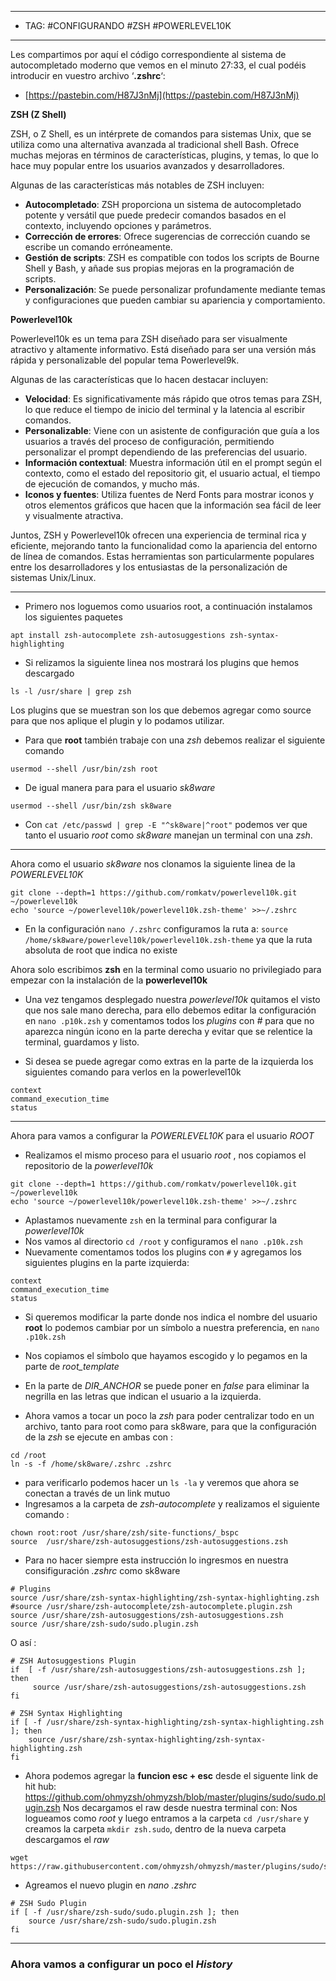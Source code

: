 
---
- TAG: #CONFIGURANDO #ZSH #POWERLEVEL10K 
----
Les compartimos por aquí el código correspondiente al sistema de autocompletado moderno que vemos en el minuto 27:33, el cual podéis introducir en vuestro archivo ‘**.zshrc**‘:

- [https://pastebin.com/H87J3nMj](https://pastebin.com/H87J3nMj)

**ZSH (Z Shell)**

ZSH, o Z Shell, es un intérprete de comandos para sistemas Unix, que se utiliza como una alternativa avanzada al tradicional shell Bash. Ofrece muchas mejoras en términos de características, plugins, y temas, lo que lo hace muy popular entre los usuarios avanzados y desarrolladores.

Algunas de las características más notables de ZSH incluyen:

- **Autocompletado**: ZSH proporciona un sistema de autocompletado potente y versátil que puede predecir comandos basados en el contexto, incluyendo opciones y parámetros.
- **Corrección de errores**: Ofrece sugerencias de corrección cuando se escribe un comando erróneamente.
- **Gestión de scripts**: ZSH es compatible con todos los scripts de Bourne Shell y Bash, y añade sus propias mejoras en la programación de scripts.
- **Personalización**: Se puede personalizar profundamente mediante temas y configuraciones que pueden cambiar su apariencia y comportamiento.

**Powerlevel10k**

Powerlevel10k es un tema para ZSH diseñado para ser visualmente atractivo y altamente informativo. Está diseñado para ser una versión más rápida y personalizable del popular tema Powerlevel9k.

Algunas de las características que lo hacen destacar incluyen:

- **Velocidad**: Es significativamente más rápido que otros temas para ZSH, lo que reduce el tiempo de inicio del terminal y la latencia al escribir comandos.
- **Personalizable**: Viene con un asistente de configuración que guía a los usuarios a través del proceso de configuración, permitiendo personalizar el prompt dependiendo de las preferencias del usuario.
- **Información contextual**: Muestra información útil en el prompt según el contexto, como el estado del repositorio git, el usuario actual, el tiempo de ejecución de comandos, y mucho más.
- **Iconos y fuentes**: Utiliza fuentes de Nerd Fonts para mostrar iconos y otros elementos gráficos que hacen que la información sea fácil de leer y visualmente atractiva.

Juntos, ZSH y Powerlevel10k ofrecen una experiencia de terminal rica y eficiente, mejorando tanto la funcionalidad como la apariencia del entorno de línea de comandos. Estas herramientas son particularmente populares entre los desarrolladores y los entusiastas de la personalización de sistemas Unix/Linux.

----
- Primero nos loguemos como usuarios root, a continuación instalamos los siguientes paquetes
```
apt install zsh-autocomplete zsh-autosuggestions zsh-syntax-highlighting
```

- Si relizamos la siguiente linea nos mostrará los plugins que hemos descargado
```
ls -l /usr/share | grep zsh
```
Los plugins que se muestran son los que debemos agregar como source para que nos aplique el plugin y lo podamos utilizar.

- Para que **root** también trabaje con una *zsh* debemos realizar el siguiente comando
```
usermod --shell /usr/bin/zsh root 
```
- De igual manera para para el usuario *sk8ware*
```
usermod --shell /usr/bin/zsh sk8ware
```
- Con `cat /etc/passwd | grep -E "^sk8ware|^root"` podemos ver que tanto el usuario *root* como *sk8ware* manejan un terminal con una *zsh*. 
----
Ahora como el usuario *sk8ware* nos clonamos la siguiente linea de la *POWERLEVEL10K*

```
git clone --depth=1 https://github.com/romkatv/powerlevel10k.git ~/powerlevel10k
echo 'source ~/powerlevel10k/powerlevel10k.zsh-theme' >>~/.zshrc
```

- En  la configuración `nano /.zshrc` configuramos la ruta a: `source /home/sk8ware/powerlevel10k/powerlevel10k.zsh-theme` ya que la ruta absoluta de root que indica no existe

Ahora solo escribimos **zsh** en la terminal como usuario no privilegiado para empezar con la instalación de la **powerlevel10k**

- Una vez tengamos desplegado nuestra *powerlevel10k* quitamos el visto que nos sale mano derecha, para ello debemos editar la configuración en `nano .p10k.zsh` y comentamos todos los *plugins* con *#* para que no aparezca ningún icono en la parte derecha y evitar que se relentice la terminal, guardamos y listo.

- Si desea se puede agregar como extras en la parte de la izquierda los siguientes comando para verlos en la powerlevel10k

```
context
command_execution_time
status
```
---
Ahora para vamos a configurar la *POWERLEVEL10K*  para el usuario *ROOT*

- Realizamos el mismo proceso para el usuario *root* , nos copiamos el repositorio de la *powerlevel10k*
```
git clone --depth=1 https://github.com/romkatv/powerlevel10k.git ~/powerlevel10k
echo 'source ~/powerlevel10k/powerlevel10k.zsh-theme' >>~/.zshrc
```

 - Aplastamos nuevamente `zsh` en la terminal para configurar la *powerlevel10k*
 - Nos vamos al directorio  `cd /root` y configuramos el `nano .p10k.zsh`
 - Nuevamente comentamos todos los plugins con `#` y agregamos los siguientes plugins en la parte izquierda:
```
context
command_execution_time
status
```

 - Si queremos modificar la parte donde nos indica el nombre del usuario **root** lo podemos cambiar por un símbolo a nuestra preferencia, en `nano .p10k.zsh`
 - Nos copiamos el símbolo que hayamos escogido y lo pegamos en la parte de *root_template*
 - En la parte de *DIR_ANCHOR* se puede poner en *false* para eliminar la negrilla en las letras que indican el usuario a la izquierda.

- Ahora vamos a tocar un poco la *zsh* para poder centralizar todo en un archivo, tanto para root como para sk8ware, para que la configuración de la *zsh* se ejecute en ambas con :
```
cd /root
ln -s -f /home/sk8ware/.zshrc .zshrc
```

- para verificarlo podemos hacer un `ls -la` y veremos que ahora se conectan a través de un link mutuo
- Ingresamos a la carpeta de *zsh-autocomplete* y realizamos el siguiente comando :
```
chown root:root /usr/share/zsh/site-functions/_bspc
source  /usr/share/zsh-autosuggestions/zsh-autosuggestions.zsh
```

- Para no hacer siempre esta instrucción lo ingresmos en nuestra consifiguración *.zshrc* como sk8ware
```
# Plugins
source /usr/share/zsh-syntax-highlighting/zsh-syntax-highlighting.zsh
#source /usr/share/zsh-autocomplete/zsh-autocomplete.plugin.zsh
source /usr/share/zsh-autosuggestions/zsh-autosuggestions.zsh
source /usr/share/zsh-sudo/sudo.plugin.zsh
```

O así : 

```
# ZSH Autosuggestions Plugin 
if  [ -f /usr/share/zsh-autosuggestions/zsh-autosuggestions.zsh ]; then
     source /usr/share/zsh-autosuggestions/zsh-autosuggestions.zsh
fi 

# ZSH Syntax Highlighting
if [ -f /usr/share/zsh-syntax-highlighting/zsh-syntax-highlighting.zsh ]; then
	source /usr/share/zsh-syntax-highlighting/zsh-syntax-highlighting.zsh
fi
```  

- Ahora podemos agregar la **funcion esc + esc** desde el siguente link de hit hub:
  https://github.com/ohmyzsh/ohmyzsh/blob/master/plugins/sudo/sudo.plugin.zsh
  Nos decargamos el raw desde nuestra terminal con: 
  Nos logueamos como *root* y luego entramos a la carpeta `cd /usr/share` y creamos la carpeta `mkdir zsh.sudo`, dentro de la nueva carpeta descargamos el *raw*
```
wget https://raw.githubusercontent.com/ohmyzsh/ohmyzsh/master/plugins/sudo/sudo.plugin.zsh
```
- Agreamos el nuevo plugin en *nano .zshrc*
```
# ZSH Sudo Plugin
if [ -f /usr/share/zsh-sudo/sudo.plugin.zsh ]; then
	source /usr/share/zsh-sudo/sudo.plugin.zsh
fi
```

----
### Ahora vamos a configurar un poco el *History*

  